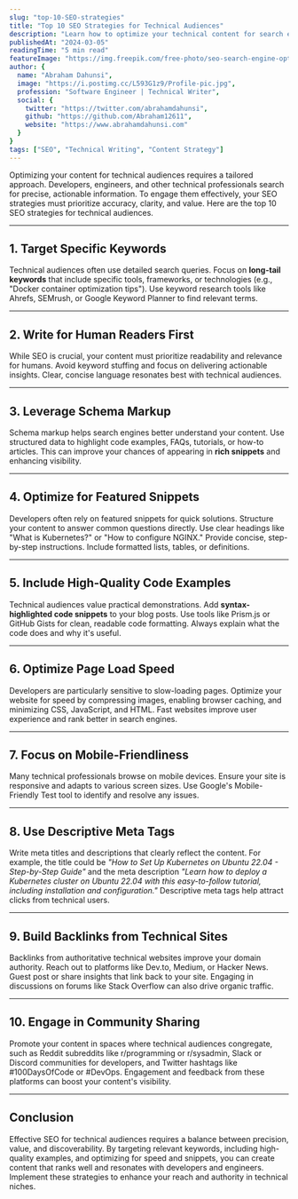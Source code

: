 ```yaml
---
slug: "top-10-SEO-strategies"
title: "Top 10 SEO Strategies for Technical Audiences"
description: "Learn how to optimize your technical content for search engines while maintaining developer focus"
publishedAt: "2024-03-05"
readingTime: "5 min read"
featureImage: "https://img.freepik.com/free-photo/seo-search-engine-optimization-internet-digital-concept_53876-138498.jpg"
author: {
  name: "Abraham Dahunsi",
  image: "https://i.postimg.cc/L593G1z9/Profile-pic.jpg",
  profession: "Software Engineer | Technical Writer",
  social: {
    twitter: "https://twitter.com/abrahamdahunsi",
    github: "https://github.com/Abraham12611",
    website: "https://www.abrahamdahunsi.com"
  }
}
tags: ["SEO", "Technical Writing", "Content Strategy"]
---
```


Optimizing your content for technical audiences requires a tailored approach. Developers, engineers, and other technical professionals search for precise, actionable information. To engage them effectively, your SEO strategies must prioritize accuracy, clarity, and value. Here are the top 10 SEO strategies for technical audiences.

---

## 1. **Target Specific Keywords**

Technical audiences often use detailed search queries. Focus on **long-tail keywords** that include specific tools, frameworks, or technologies (e.g., "Docker container optimization tips"). Use keyword research tools like Ahrefs, SEMrush, or Google Keyword Planner to find relevant terms.

---

## 2. **Write for Human Readers First**

While SEO is crucial, your content must prioritize readability and relevance for humans. Avoid keyword stuffing and focus on delivering actionable insights. Clear, concise language resonates best with technical audiences.

---

## 3. **Leverage Schema Markup**

Schema markup helps search engines better understand your content. Use structured data to highlight code examples, FAQs, tutorials, or how-to articles. This can improve your chances of appearing in **rich snippets** and enhancing visibility.

---

## 4. **Optimize for Featured Snippets**

Developers often rely on featured snippets for quick solutions. Structure your content to answer common questions directly. Use clear headings like "What is Kubernetes?" or "How to configure NGINX." Provide concise, step-by-step instructions. Include formatted lists, tables, or definitions.

---

## 5. **Include High-Quality Code Examples**

Technical audiences value practical demonstrations. Add **syntax-highlighted code snippets** to your blog posts. Use tools like Prism.js or GitHub Gists for clean, readable code formatting. Always explain what the code does and why it's useful.

---

## 6. **Optimize Page Load Speed**

Developers are particularly sensitive to slow-loading pages. Optimize your website for speed by compressing images, enabling browser caching, and minimizing CSS, JavaScript, and HTML. Fast websites improve user experience and rank better in search engines.

---

## 7. **Focus on Mobile-Friendliness**

Many technical professionals browse on mobile devices. Ensure your site is responsive and adapts to various screen sizes. Use Google's Mobile-Friendly Test tool to identify and resolve any issues.

---

## 8. **Use Descriptive Meta Tags**

Write meta titles and descriptions that clearly reflect the content. For example, the title could be *"How to Set Up Kubernetes on Ubuntu 22.04 - Step-by-Step Guide"* and the meta description *"Learn how to deploy a Kubernetes cluster on Ubuntu 22.04 with this easy-to-follow tutorial, including installation and configuration."* Descriptive meta tags help attract clicks from technical users.

---

## 9. **Build Backlinks from Technical Sites**

Backlinks from authoritative technical websites improve your domain authority. Reach out to platforms like Dev.to, Medium, or Hacker News. Guest post or share insights that link back to your site. Engaging in discussions on forums like Stack Overflow can also drive organic traffic.

---

## 10. **Engage in Community Sharing**

Promote your content in spaces where technical audiences congregate, such as Reddit subreddits like r/programming or r/sysadmin, Slack or Discord communities for developers, and Twitter hashtags like #100DaysOfCode or #DevOps. Engagement and feedback from these platforms can boost your content's visibility.

---

## Conclusion

Effective SEO for technical audiences requires a balance between precision, value, and discoverability. By targeting relevant keywords, including high-quality examples, and optimizing for speed and snippets, you can create content that ranks well and resonates with developers and engineers. Implement these strategies to enhance your reach and authority in technical niches.
